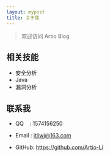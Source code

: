 ```yaml
---
layout: mypost
title: 关于我
---
```


> 欢迎访问 Artio Blog



## 相关技能

- 安全分析
- Java
- 漏洞分析

## 联系我

- QQ&nbsp;&nbsp;&nbsp;&nbsp;: 1574156250

- Email&nbsp;: itliwj@163.com

- GitHub: https://github.com/Artio-Li
